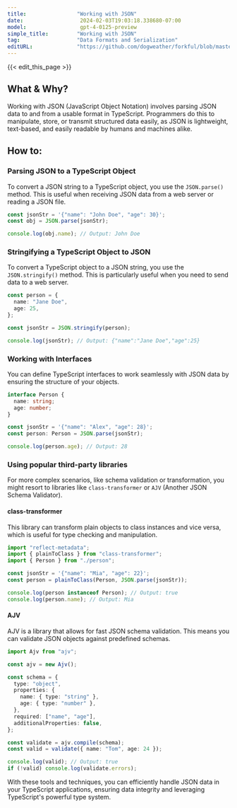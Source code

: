 ```yaml
---
title:                "Working with JSON"
date:                  2024-02-03T19:03:18.338680-07:00
model:                 gpt-4-0125-preview
simple_title:         "Working with JSON"
tag:                  "Data Formats and Serialization"
editURL:              "https://github.com/dogweather/forkful/blob/master/content/en/typescript/working-with-json.md"
---
```


{{< edit_this_page >}}

## What & Why?

Working with JSON (JavaScript Object Notation) involves parsing JSON data to and from a usable format in TypeScript. Programmers do this to manipulate, store, or transmit structured data easily, as JSON is lightweight, text-based, and easily readable by humans and machines alike.

## How to:

### Parsing JSON to a TypeScript Object
To convert a JSON string to a TypeScript object, you use the `JSON.parse()` method. This is useful when receiving JSON data from a web server or reading a JSON file.

```typescript
const jsonStr = '{"name": "John Doe", "age": 30}';
const obj = JSON.parse(jsonStr);

console.log(obj.name); // Output: John Doe
```

### Stringifying a TypeScript Object to JSON
To convert a TypeScript object to a JSON string, you use the `JSON.stringify()` method. This is particularly useful when you need to send data to a web server.

```typescript
const person = {
  name: "Jane Doe",
  age: 25,
};

const jsonStr = JSON.stringify(person);

console.log(jsonStr); // Output: {"name":"Jane Doe","age":25}
```

### Working with Interfaces
You can define TypeScript interfaces to work seamlessly with JSON data by ensuring the structure of your objects.

```typescript
interface Person {
  name: string;
  age: number;
}

const jsonStr = '{"name": "Alex", "age": 28}';
const person: Person = JSON.parse(jsonStr);

console.log(person.age); // Output: 28
```

### Using popular third-party libraries
For more complex scenarios, like schema validation or transformation, you might resort to libraries like `class-transformer` or `AJV` (Another JSON Schema Validator).

#### class-transformer
This library can transform plain objects to class instances and vice versa, which is useful for type checking and manipulation.

```typescript
import "reflect-metadata";
import { plainToClass } from "class-transformer";
import { Person } from "./person";

const jsonStr = '{"name": "Mia", "age": 22}';
const person = plainToClass(Person, JSON.parse(jsonStr));

console.log(person instanceof Person); // Output: true
console.log(person.name); // Output: Mia
```

#### AJV
AJV is a library that allows for fast JSON schema validation. This means you can validate JSON objects against predefined schemas.

```typescript
import Ajv from "ajv";

const ajv = new Ajv();

const schema = {
  type: "object",
  properties: {
    name: { type: "string" },
    age: { type: "number" },
  },
  required: ["name", "age"],
  additionalProperties: false,
};

const validate = ajv.compile(schema);
const valid = validate({ name: "Tom", age: 24 });

console.log(valid); // Output: true
if (!valid) console.log(validate.errors);
```

With these tools and techniques, you can efficiently handle JSON data in your TypeScript applications, ensuring data integrity and leveraging TypeScript's powerful type system.
